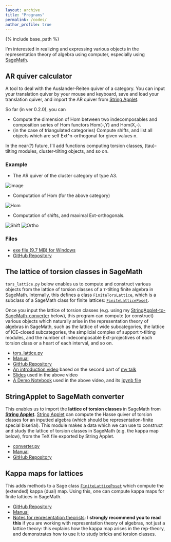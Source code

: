 ```yaml
---
layout: archive
title: "Programs"
permalink: /codes/
author_profile: true
---
```


{% include base_path %}

I'm interested in realizing and expressing various objects in the representation theory of algebra using computer, especially using [SageMath](https://www.sagemath.org/).

## AR quiver calculator
A tool to deal with the Auslander-Reiten quiver of a category.
You can input your translation quiver by your mouse and keyboard, save and load your translation quiver, and import the AR quiver from [String Applet](https://www.math.uni-bielefeld.de/~jgeuenich/string-applet/).

So far (in ver 0.2.0), you can
- Compute the dimension of Hom between two indecomposables and composition series of Hom functors Hom(-,Y) and Hom(X,-).
- (in the case of triangulated categories) Compute shifts, and list all objects which are self Ext^n-orthogonal for given values n.

In the near(?) future, I'll add functions computing torsion classes, (tau)-tilting modules, cluster-tilting objects, and so on.

### Example

- The AR quiver of the cluster category of type A3.

![image](https://media.discordapp.net/attachments/524877289213788171/879642217411657738/unknown.png?width=890&height=630)

- Computation of Hom (for the above category)

![Hom](https://media.discordapp.net/attachments/524877289213788171/879642561017425960/unknown.png)

- Computation of shifts, and maximal Ext-orthogonals.

![Shift](https://media.discordapp.net/attachments/524877289213788171/879642504033599528/unknown.png)
![Ortho](https://media.discordapp.net/attachments/524877289213788171/879642680630595594/unknown.png?width=941&height=630)

### Files
- [exe file (9.7 MB) for Windows](https://github.com/haruhisa-enomoto/ARquiver/releases/download/v0.2.0/ARquiver_calculator.exe)
- [GitHub Repository](https://github.com/haruhisa-enomoto/ARquiver)

## The lattice of torsion classes in SageMath
`tors_lattice.py` below enables us to compute and construct various objects from the lattice of torsion classes of a &tau;-tilting finite algebra in SageMath. Internally, this defines a class `FiniteTorsLattice`, which is a subclass of a SageMath class for finite lattices: [`FiniteLatticePoset`](https://doc.sagemath.org/html/en/reference/combinat/sage/combinat/posets/lattices.html#sage.combinat.posets.lattices.FiniteLatticePoset).

Once you input the lattice of torsion classes (e.g. using my [StringApplet-to-SageMath-converter](https://github.com/haruhisa-enomoto/StringApplet-to-SageMath-converter) below), this program can compute (or construct) various objects which naturally arise in the representation theory of algebras in SageMath, such as the lattice of wide subcategories, the lattice of ICE-closed subcategories, the simplicial complex of support &tau;-tilting modules, and the number of indecomposable Ext-projectives of each torsion class or a heart of each interval, and so on.

- [tors_lattice.py](/files/tors_lattice.py)
- [Manual](https://nbviewer.jupyter.org/github/haruhisa-enomoto/tors-lattice/blob/main/Manual.ipynb)
- [GitHub Repository](https://github.com/haruhisa-enomoto/tors-lattice)
- [An introduction video](https://www.youtube.com/watch?v=2-y1a-_zEEA) based on the second part of [my talk](/talks/2021-07-26/)
- [Slides](/files/OCAMI0726.pdf) used in the above video
- [A Demo Notebook](https://nbviewer.jupyter.org/urls/haruhisa-enomoto.github.io/files/OCAMI_Demo.ipynb) used in the above video, and its [ipynb file](/files/OCAMI_Demo.ipynb)

## StringApplet to SageMath converter
This enables us to import the **lattice of torsion classes** in SageMath from **[String Applet](https://www.math.uni-bielefeld.de/~jgeuenich/string-applet/)**. [String Applet](https://www.math.uni-bielefeld.de/~jgeuenich/string-applet/) can compute the Hasse quiver of torsion classes for an inputted algebra (which should be representation-finite special biserial).
This module makes a data which we can use to construct and study the lattice of torsion classes in SageMath (e.g. the kappa map below), from the TeX file exported by String Applet.

- [converter.py](/files/converter.py)
- [Manual](https://nbviewer.jupyter.org/github/haruhisa-enomoto/StringApplet-to-SageMath-converter/blob/main/Manual.ipynb)
- [GitHub Repository](https://github.com/haruhisa-enomoto/StringApplet-to-SageMath-converter)


## Kappa maps for lattices
This adds methods to
a Sage class [`FiniteLatticePoset`](https://doc.sagemath.org/html/en/reference/combinat/sage/combinat/posets/lattices.html#sage.combinat.posets.lattices.FiniteLatticePoset)
which compute the (extended) kappa (dual) map.
Using this, one can compute kappa maps for finite lattices in SageMath.

- [GitHub Repository](https://github.com/haruhisa-enomoto/kappa-map-for-lattices)
- [Manual](https://nbviewer.jupyter.org/github/haruhisa-enomoto/kappa-map-for-lattices/blob/main/Manual.ipynb)
- [Notes for representation theorists](https://nbviewer.jupyter.org/github/haruhisa-enomoto/kappa-map-for-lattices/blob/main/for-rep-theorists.ipynb):
I **strongly recommend you to read this** if you are working with representation theory of algebras, not just a lattice theory: this explains how the kappa map arises in the rep-theory, and demonstrates how to use it to study bricks and torsion classes.
